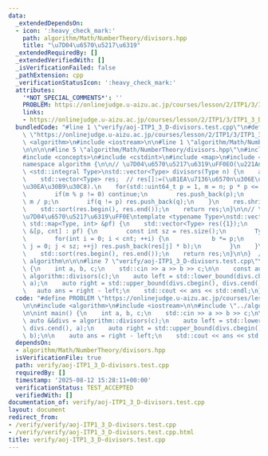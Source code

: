 ```yaml
---
data:
  _extendedDependsOn:
  - icon: ':heavy_check_mark:'
    path: algorithm/Math/NumberTheory/divisors.hpp
    title: "\u7D04\u6570\u5217\u6319"
  _extendedRequiredBy: []
  _extendedVerifiedWith: []
  _isVerificationFailed: false
  _pathExtension: cpp
  _verificationStatusIcon: ':heavy_check_mark:'
  attributes:
    '*NOT_SPECIAL_COMMENTS*': ''
    PROBLEM: https://onlinejudge.u-aizu.ac.jp/courses/lesson/2/ITP1/3/ITP1_3_D
    links:
    - https://onlinejudge.u-aizu.ac.jp/courses/lesson/2/ITP1/3/ITP1_3_D
  bundledCode: "#line 1 \"verify/aoj-ITP1_3_D-divisors.test.cpp\"\n#define PROBLEM\
    \ \"https://onlinejudge.u-aizu.ac.jp/courses/lesson/2/ITP1/3/ITP1_3_D\"\n\n#include\
    \ <algorithm>\n#include <iostream>\n\n#line 1 \"algorithm/Math/NumberTheory/divisors.hpp\"\
    \n\n\n\n#line 5 \"algorithm/Math/NumberTheory/divisors.hpp\"\n#include <cassert>\n\
    #include <concepts>\n#include <cstdint>\n#include <map>\n#include <vector>\n\n\
    namespace algorithm {\n\n// \u7D04\u6570\u5217\u6319\uFF0EO(\u221An).\ntemplate\
    \ <std::integral Type>\nstd::vector<Type> divisors(Type n) {\n    assert(n > 0);\n\
    \    std::vector<Type> res;  // res[]:=(\u81EA\u7136\u6570n\u306E\u7D04\u6570\u306E\
    \u30EA\u30B9\u30C8).\n    for(std::uint64_t p = 1, m = n; p * p <= m; ++p) {\n\
    \        if(m % p != 0) continue;\n        res.push_back(p);\n        auto q =\
    \ m / p;\n        if(q != p) res.push_back(q);\n    }\n    res.shrink_to_fit();\n\
    \    std::sort(res.begin(), res.end());\n    return res;\n}\n\n// \u9AD8\u901F\
    \u7D04\u6570\u5217\u6319\uFF0E\ntemplate <typename Type>\nstd::vector<Type> divisors(const\
    \ std::map<Type, int> &pf) {\n    std::vector<Type> res({1});\n    for(const auto\
    \ &[p, cnt] : pf) {\n        const int sz = res.size();\n        Type b = 1;\n\
    \        for(int i = 0; i < cnt; ++i) {\n            b *= p;\n            for(int\
    \ j = 0; j < sz; ++j) res.push_back(res[j] * b);\n        }\n    }\n    res.shrink_to_fit();\n\
    \    std::sort(res.begin(), res.end());\n    return res;\n}\n\n}  // namespace\
    \ algorithm\n\n\n#line 7 \"verify/aoj-ITP1_3_D-divisors.test.cpp\"\n\nint main()\
    \ {\n    int a, b, c;\n    std::cin >> a >> b >> c;\n\n    const auto &&divs =\
    \ algorithm::divisors(c);\n    auto left = std::lower_bound(divs.cbegin(), divs.cend(),\
    \ a);\n    auto right = std::upper_bound(divs.cbegin(), divs.cend(), b);\n\n \
    \   auto ans = right - left;\n    std::cout << ans << std::endl;\n}\n"
  code: "#define PROBLEM \"https://onlinejudge.u-aizu.ac.jp/courses/lesson/2/ITP1/3/ITP1_3_D\"\
    \n\n#include <algorithm>\n#include <iostream>\n\n#include \"../algorithm/Math/NumberTheory/divisors.hpp\"\
    \n\nint main() {\n    int a, b, c;\n    std::cin >> a >> b >> c;\n\n    const\
    \ auto &&divs = algorithm::divisors(c);\n    auto left = std::lower_bound(divs.cbegin(),\
    \ divs.cend(), a);\n    auto right = std::upper_bound(divs.cbegin(), divs.cend(),\
    \ b);\n\n    auto ans = right - left;\n    std::cout << ans << std::endl;\n}\n"
  dependsOn:
  - algorithm/Math/NumberTheory/divisors.hpp
  isVerificationFile: true
  path: verify/aoj-ITP1_3_D-divisors.test.cpp
  requiredBy: []
  timestamp: '2025-08-12 15:28:11+00:00'
  verificationStatus: TEST_ACCEPTED
  verifiedWith: []
documentation_of: verify/aoj-ITP1_3_D-divisors.test.cpp
layout: document
redirect_from:
- /verify/verify/aoj-ITP1_3_D-divisors.test.cpp
- /verify/verify/aoj-ITP1_3_D-divisors.test.cpp.html
title: verify/aoj-ITP1_3_D-divisors.test.cpp
---
```

